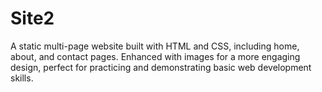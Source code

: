 # Site2
A static multi-page website built with HTML and CSS, including home, about, and contact pages. Enhanced with images for a more engaging design, perfect for practicing and demonstrating basic web development skills.
